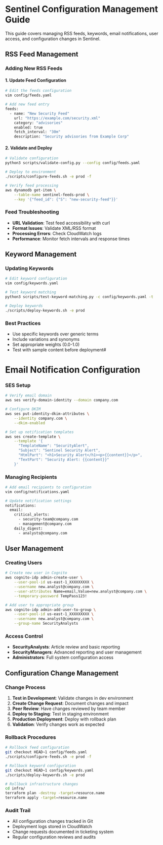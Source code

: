 # Sentinel Configuration Management Guide

This guide covers managing RSS feeds, keywords, email notifications, user access, and configuration changes in Sentinel.

## RSS Feed Management

### Adding New RSS Feeds

#### 1. Update Feed Configuration
```bash
# Edit the feeds configuration
vim config/feeds.yaml

# Add new feed entry
feeds:
  - name: "New Security Feed"
    url: "https://example.com/security.xml"
    category: "advisories"
    enabled: true
    fetch_interval: "30m"
    description: "Security advisories from Example Corp"
```

#### 2. Validate and Deploy
```bash
# Validate configuration
python3 scripts/validate-config.py --config config/feeds.yaml

# Deploy to environment
./scripts/configure-feeds.sh -e prod -f

# Verify feed processing
aws dynamodb get-item \
    --table-name sentinel-feeds-prod \
    --key '{"feed_id": {"S": "new-security-feed"}}'
```

### Feed Troubleshooting
- **URL Validation**: Test feed accessibility with curl
- **Format Issues**: Validate XML/RSS format
- **Processing Errors**: Check CloudWatch logs
- **Performance**: Monitor fetch intervals and response times

## Keyword Management

### Updating Keywords
```bash
# Edit keyword configuration
vim config/keywords.yaml

# Test keyword matching
python3 scripts/test-keyword-matching.py -c config/keywords.yaml -t

# Deploy keywords
./scripts/deploy-keywords.sh -e prod
```

### Best Practices
- Use specific keywords over generic terms
- Include variations and synonyms
- Set appropriate weights (0.0-1.0)
- Test with sample content before deployment#
# Email Notification Configuration

### SES Setup
```bash
# Verify email domain
aws ses verify-domain-identity --domain company.com

# Configure DKIM
aws ses put-identity-dkim-attributes \
    --identity company.com \
    --dkim-enabled

# Set up notification templates
aws ses create-template \
    --template '{
      "TemplateName": "SecurityAlert",
      "Subject": "Sentinel Security Alert",
      "HtmlPart": "<h1>Security Alert</h1><p>{{content}}</p>",
      "TextPart": "Security Alert: {{content}}"
    }'
```

### Managing Recipients
```bash
# Add email recipients to configuration
vim config/notifications.yaml

# Update notification settings
notifications:
  email:
    critical_alerts:
      - security-team@company.com
      - management@company.com
    daily_digest:
      - analysts@company.com
```

## User Management

### Creating Users
```bash
# Create new user in Cognito
aws cognito-idp admin-create-user \
    --user-pool-id us-east-1_XXXXXXXXX \
    --username new.analyst@company.com \
    --user-attributes Name=email,Value=new.analyst@company.com \
    --temporary-password TempPass123!

# Add user to appropriate group
aws cognito-idp admin-add-user-to-group \
    --user-pool-id us-east-1_XXXXXXXXX \
    --username new.analyst@company.com \
    --group-name SecurityAnalysts
```

### Access Control
- **SecurityAnalysts**: Article review and basic reporting
- **SecurityManagers**: Advanced reporting and user management  
- **Administrators**: Full system configuration access

## Configuration Change Management

### Change Process
1. **Test in Development**: Validate changes in dev environment
2. **Create Change Request**: Document changes and impact
3. **Peer Review**: Have changes reviewed by team member
4. **Deploy to Staging**: Test in staging environment
5. **Production Deployment**: Deploy with rollback plan
6. **Validation**: Verify changes work as expected

### Rollback Procedures
```bash
# Rollback feed configuration
git checkout HEAD~1 config/feeds.yaml
./scripts/configure-feeds.sh -e prod -f

# Rollback keyword configuration  
git checkout HEAD~1 config/keywords.yaml
./scripts/deploy-keywords.sh -e prod

# Rollback infrastructure changes
cd infra/
terraform plan -destroy -target=resource.name
terraform apply -target=resource.name
```

### Audit Trail
- All configuration changes tracked in Git
- Deployment logs stored in CloudWatch
- Change requests documented in ticketing system
- Regular configuration reviews and audits
